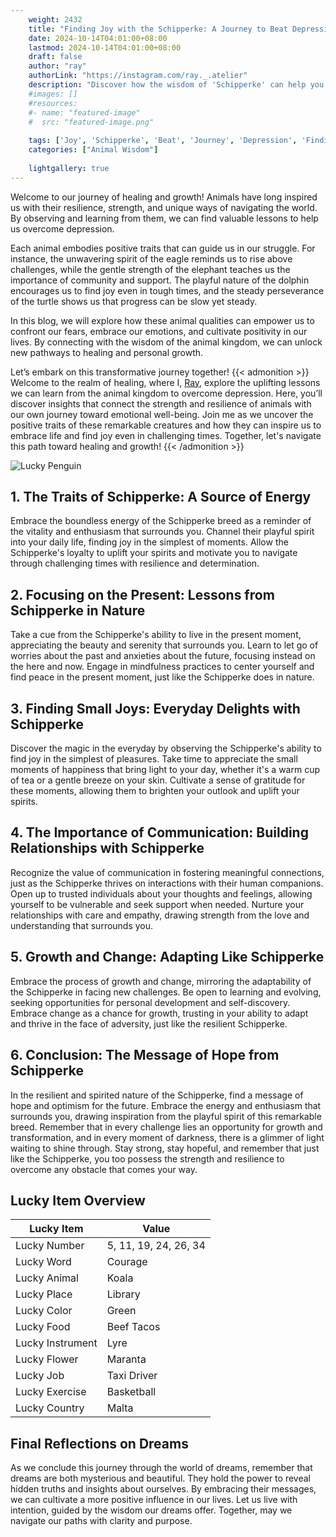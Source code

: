 ```yaml
---
    weight: 2432
    title: "Finding Joy with the Schipperke: A Journey to Beat Depression"  # Assuming 'title' column exists
    date: 2024-10-14T04:01:00+08:00
    lastmod: 2024-10-14T04:01:00+08:00
    draft: false
    author: "ray"
    authorLink: "https://instagram.com/ray._.atelier"
    description: "Discover how the wisdom of 'Schipperke' can help you overcome depression and find joy in your life journey."
    #images: []
    #resources:
    #- name: "featured-image"
    #  src: "featured-image.png"
    
    tags: ['Joy', 'Schipperke', 'Beat', 'Journey', 'Depression', 'Finding']
    categories: ["Animal Wisdom"]
    
    lightgallery: true
---
```

    
Welcome to our journey of healing and growth! Animals have long inspired us with their resilience, strength, and unique ways of navigating the world. By observing and learning from them, we can find valuable lessons to help us overcome depression.

Each animal embodies positive traits that can guide us in our struggle. For instance, the unwavering spirit of the eagle reminds us to rise above challenges, while the gentle strength of the elephant teaches us the importance of community and support. The playful nature of the dolphin encourages us to find joy even in tough times, and the steady perseverance of the turtle shows us that progress can be slow yet steady.

In this blog, we will explore how these animal qualities can empower us to confront our fears, embrace our emotions, and cultivate positivity in our lives. By connecting with the wisdom of the animal kingdom, we can unlock new pathways to healing and personal growth.

Let’s embark on this transformative journey together!
{{< admonition >}}
Welcome to the realm of healing, where I, [Ray](https://instagram.com/ray._.atelier), explore the uplifting lessons we can learn from the animal kingdom to overcome depression. Here, you’ll discover insights that connect the strength and resilience of animals with our own journey toward emotional well-being. Join me as we uncover the positive traits of these remarkable creatures and how they can inspire us to embrace life and find joy even in challenging times. Together, let's navigate this path toward healing and growth!
{{< /admonition >}}

![Lucky Penguin](https://cdn.pixabay.com/photo/2024/09/07/02/34/penguins-9028827_1280.jpg "Lucky Penguin")

## 1. The Traits of Schipperke: A Source of Energy
Embrace the boundless energy of the Schipperke breed as a reminder of the vitality and enthusiasm that surrounds you. Channel their playful spirit into your daily life, finding joy in the simplest of moments. Allow the Schipperke's loyalty to uplift your spirits and motivate you to navigate through challenging times with resilience and determination.

## 2. Focusing on the Present: Lessons from Schipperke in Nature
Take a cue from the Schipperke's ability to live in the present moment, appreciating the beauty and serenity that surrounds you. Learn to let go of worries about the past and anxieties about the future, focusing instead on the here and now. Engage in mindfulness practices to center yourself and find peace in the present moment, just like the Schipperke does in nature.

## 3. Finding Small Joys: Everyday Delights with Schipperke
Discover the magic in the everyday by observing the Schipperke's ability to find joy in the simplest of pleasures. Take time to appreciate the small moments of happiness that bring light to your day, whether it's a warm cup of tea or a gentle breeze on your skin. Cultivate a sense of gratitude for these moments, allowing them to brighten your outlook and uplift your spirits.

## 4. The Importance of Communication: Building Relationships with Schipperke
Recognize the value of communication in fostering meaningful connections, just as the Schipperke thrives on interactions with their human companions. Open up to trusted individuals about your thoughts and feelings, allowing yourself to be vulnerable and seek support when needed. Nurture your relationships with care and empathy, drawing strength from the love and understanding that surrounds you.

## 5. Growth and Change: Adapting Like Schipperke
Embrace the process of growth and change, mirroring the adaptability of the Schipperke in facing new challenges. Be open to learning and evolving, seeking opportunities for personal development and self-discovery. Embrace change as a chance for growth, trusting in your ability to adapt and thrive in the face of adversity, just like the resilient Schipperke.

## 6. Conclusion: The Message of Hope from Schipperke
In the resilient and spirited nature of the Schipperke, find a message of hope and optimism for the future. Embrace the energy and enthusiasm that surrounds you, drawing inspiration from the playful spirit of this remarkable breed. Remember that in every challenge lies an opportunity for growth and transformation, and in every moment of darkness, there is a glimmer of light waiting to shine through. Stay strong, stay hopeful, and remember that just like the Schipperke, you too possess the strength and resilience to overcome any obstacle that comes your way.


## Lucky Item Overview
| Lucky Item          | Value              |
|---------------|--------------------|
| Lucky Number        | 5, 11, 19, 24, 26, 34  |
| Lucky Word          | Courage |
| Lucky Animal        | Koala |
| Lucky Place         | Library     |
| Lucky Color         | Green     |
| Lucky Food          | Beef Tacos      |
| Lucky Instrument    | Lyre |
| Lucky Flower        | Maranta    |
| Lucky Job           | Taxi Driver       |
| Lucky Exercise      | Basketball  |
| Lucky Country       | Malta    |


##  Final Reflections on Dreams

As we conclude this journey through the world of dreams, remember that dreams are both mysterious and beautiful. They hold the power to reveal hidden truths and insights about ourselves. By embracing their messages, we can cultivate a more positive influence in our lives. Let us live with intention, guided by the wisdom our dreams offer. Together, may we navigate our paths with clarity and purpose.
